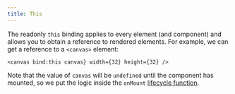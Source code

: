 ```yaml
---
title: This
---
```


The readonly `this` binding applies to every element (and component) and allows you to obtain a reference to rendered elements. For example, we can get a reference to a `<canvas>` element:

```svelte
<canvas bind:this canvas} width={32} height={32} />
```

Note that the value of `canvas` will be `undefined` until the component has mounted, so we put the logic inside the `onMount` [lifecycle function](/tutorial/onmount).
